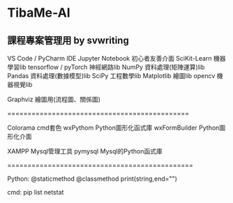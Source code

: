 # TibaMe-AI
課程專案管理用 by svwriting
---------------------------------------------

VS Code / PyCharm     IDE
Jupyter Notebook      初心者友善介面
SciKit-Learn          機器學習lib
tensorflow / pyTorch  神經網路lib
NumPy                 資料處理(矩陣運算)lib
Pandas                資料處理(數據模型)lib
SciPy                 工程數學lib
Matplotlib            繪圖lib
opencv                機器視覺lib

Graphviz              繪圖用(流程圖、關係圖)

=============================================

Colorama              cmd套色
wxPythom              Python圖形化函式庫
wxFormBuilder         Python圖形化介面

XAMPP                 Mysql管理工具
pymysql               Mysql的Python函式庫

==============================================

Python:
@staticmethod
@classmethod
print(string,end="")

cmd:
pip list
netstat
